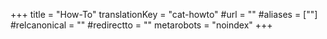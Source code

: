 +++
title = "How-To"
translationKey = "cat-howto"
#url = ""
#aliases = [""]
#relcanonical = ""
#redirectto = ""
metarobots = "noindex"
+++
